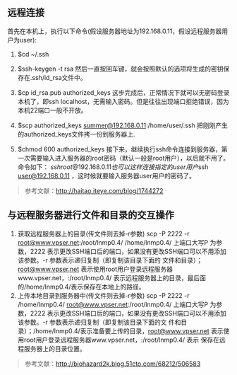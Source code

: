 ## 远程连接
首先在本机上，执行以下命令(假设服务器地址为192.168.0.11，假设远程服务器用户为user):

1. $cd ~/.ssh

2. $ssh-keygen   -t   rsa
      然后一直按回车键，就会按照默认的选项将生成的密钥保存在.ssh/id_rsa文件中。

3. $cp id_rsa.pub authorized_keys
      这步完成后，正常情况下就可以无密码登录本机了，即ssh localhost，无需输入密码。但是往往出现端口拒绝错误，因为本机22端口一般不开放。

4. $scp authorized_keys summer@192.168.0.11:/home/user/.ssh
      把刚刚产生的authorized_keys文件拷一份到服务器上.　　

5. $chmod 600 authorized_keys
      接下来，继续执行ssh命令连接到服务器，第一次需要输入进入服务器的root密码（默认一般是root用户），以后就不用了。命令如下：
      $ssh root@192.168.0.11
      也可以这样连接指定的user用户$ssh user@192.168.0.11 ，这时候就要输入服务器user用户的密码了。
> 参考文献：http://haitao.iteye.com/blog/1744272

## 与远程服务器进行文件和目录的交互操作
1.   获取远程服务器上的目录(传文件则去掉-r参数)
scp -P 2222 -r root@www.vpser.net:/root/lnmp0.4/ /home/lnmp0.4/
    上端口大写P 为参数，2222 表示更改SSH端口后的端口，如果没有更改SSH端口可以不用添加该参数。-r 参数表示递归复制（即复制该目录下面的       文件和目录）；root@www.vpser.net 表示使用root用户登录远程服务器www.vpser.net，:/root/lnmp0.4/ 表示远程服务器上的目录，最后面                     的/home/lnmp0.4/表示保存在本地上的路径。
2.  上传本地目录到服务器中(传文件则去掉-r参数)
   scp -P 2222 -r /home/lnmp0.4/ root@www.vpser.net:/root/lnmp0.4/
  上端口大写P 为参数，2222 表示更改SSH端口后的端口，如果没有更改SSH端口可以不用添加该参数。-r 参数表示递归复制（即复制该目录下面的文    件和目录）；/home/lnmp0.4/表示准备要上传的目录，root@www.vpser.net 表示使用root用户登录远程服务器www.vpser.net，:/root/lnmp0.4/ 表示      保存在远程服务器上的目录位置。
> 参考文献：http://biohazard2k.blog.51cto.com/68212/506583
